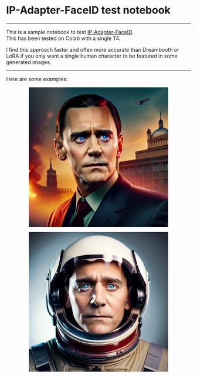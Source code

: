 # IP-Adapter-FaceID test notebook

---

This is a sample notebook to test [IP-Adapter-FaceID](https://huggingface.co/h94/IP-Adapter-FaceID).  
This has been tested on Colab with a single T4.  

I find this approach faster and often more accurate than Dreambooth or LoRA if you only want a single human character to be featured in some generated images.  


---

Here are some examples:  
<p align="center">
<img align="center" src="./mi-6-loki.png" width="380" alt="valentingorce" />  
</a>
</p>

<p align="center">
<img align="center" src="./astronaut-loki.png" width="380" alt="valentingorce" />  
</a>
</p>